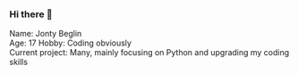### Hi there 👋  

<!--
Dont read this lol it has good ideas
**Jet-b/Jet-b** is a ✨ _special_ ✨ repository because its `README.md` (this file) appears on your GitHub profile.

Here are some ideas to get you started:

- 🔭 I’m currently working on ...
- 🌱 I’m currently learning ...
- 👯 I’m looking to collaborate on ...
- 🤔 I’m looking for help with ...
- 💬 Ask me about ...
- 📫 How to reach me: ...
- 😄 Pronouns: ...
- ⚡ Fun fact: ...
-->
Name: Jonty Beglin  
Age: 17
Hobby: Coding obviously  
Current project: Many, mainly focusing on Python and upgrading my coding skills
